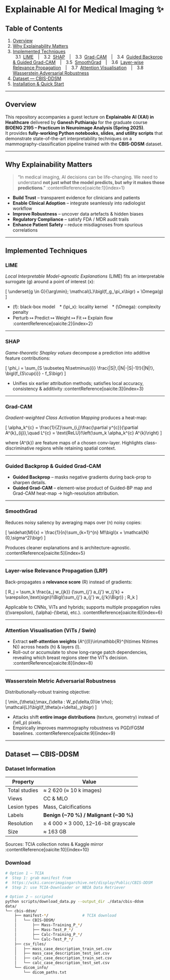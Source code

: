 # Explainable AI for Medical Imaging ✨  

## Table of Contents
1. [Overview](#overview)
2. [Why Explainability Matters](#why-explainability-matters)
3. [Implemented Techniques](#implemented-techniques)  
   &nbsp;&nbsp;3.1&nbsp; [LIME](#lime) | 3.2&nbsp; [SHAP](#shap) | 3.3&nbsp; [Grad-CAM](#grad-cam) | 3.4&nbsp; [Guided Backprop & Guided Grad-CAM](#guided-grad-cam) | 3.5&nbsp; [SmoothGrad](#smoothgrad) | 3.6&nbsp; [Layer-wise Relevance Propagation](#lrp) | 3.7&nbsp; [Attention Visualisation](#attention) | 3.8&nbsp; [Wasserstein Adversarial Robustness](#wass)  
4. [Dataset — CBIS-DDSM](#dataset-cbis-ddsm)  
6. [Installation & Quick Start](#installation--quick-start)

---

## Overview
This repository accompanies a guest lecture on **Explainable AI (XAI) in Healthcare** delivered by **Ganesh Puthiaraju** for the graduate course **BIOENG 2195 – Practicum in Neuroimage Analysis (Spring 2025)**.  
It provides **fully-working Python notebooks, slides, and utility scripts** that demonstrate state-of-the-art interpretability techniques on a mammography-classification pipeline trained with the **CBIS-DDSM** dataset.

---

## Why Explainability Matters
> “In medical imaging, AI decisions can be life-changing. We need to understand **not just _what_ the model predicts, but _why_ it makes those predictions**.” :contentReference[oaicite:1]{index=1}

* **Build Trust** – transparent evidence for clinicians and patients  
* **Enable Clinical Adoption** – integrate seamlessly into radiologist workflow  
* **Improve Robustness** – uncover data artefacts & hidden biases  
* **Regulatory Compliance** – satisfy FDA / MDR audit trails  
* **Enhance Patient Safety** – reduce misdiagnoses from spurious correlations

---

## Implemented Techniques

### LIME  <a id="lime"></a>
_Local Interpretable Model-agnostic Explanations_ (LIME) fits an interpretable surrogate \(g\) around a point of interest \(x\):

\[
\underset{g \in G}{\arg\min}\; \mathcal{L}\bigl(f,\,g,\,\pi_x\bigr) + \Omega(g)
\]

* \(f\): black-box model * \(\pi_x\): locality kernel * \(\Omega\): complexity penalty  
* Perturb ↦ Predict ↦ Weight ↦ Fit ↦ Explain ﬂow :contentReference[oaicite:2]{index=2}

---

### SHAP  <a id="shap"></a>
_Game-theoretic Shapley values_ decompose a prediction into additive feature contributions:

\[
\phi_i = \sum_{S \subseteq N\setminus\{i\}} \frac{|S|!\,(|N|-|S|-1)!}{|N|!}\,
\bigl(f_{S\cup\{i\}} - f_S\bigr)
\]

* Unifies six earlier attribution methods; satisfies local accuracy, consistency & additivity :contentReference[oaicite:3]{index=3}  

---

### Grad-CAM  <a id="grad-cam"></a>
_Gradient-weighted Class Activation Mapping_ produces a heat-map:

\[
\alpha_k^{c} = \frac{1}{Z}\sum_{i,j}\frac{\partial y^{c}}{\partial A^{k}_{ij}},\quad
L^{c} = \text{ReLU}\!\left(\sum_k \alpha_k^{c} A^{k}\right)
\]

where \(A^{k}\) are feature maps of a chosen conv-layer. Highlights class-discriminative regions while retaining spatial context.   

---

### Guided Backprop & Guided Grad-CAM  <a id="guided-grad-cam"></a>
* **Guided Backprop** – masks negative gradients during back-prop to sharpen details.  
* **Guided Grad-CAM** – element-wise product of Guided-BP map and Grad-CAM heat-map → high-resolution attribution.

---

### SmoothGrad  <a id="smoothgrad"></a>
Reduces noisy saliency by averaging maps over \(n\) noisy copies:

\[
\widehat{M}(x) = \frac{1}{n}\sum_{k=1}^{n} M\!\bigl(x + \mathcal{N}(0,\sigma^2)\bigr)
\]

Produces cleaner explanations and is architecture-agnostic. :contentReference[oaicite:5]{index=5}  

---

### Layer-wise Relevance Propagation (LRP)  <a id="lrp"></a>
Back-propagates a **relevance score** \(R\) instead of gradients:

\[
R_j = \sum_k \frac{a_j w_{jk}}
         {\sum_{j'} a_{j'} w_{j'k} + \varepsilon\,\text{sign}\!\Bigl(\sum_{j'} a_{j'} w_{j'k}\Bigr)}
         \; R_k
\]

Applicable to CNNs, ViTs and hybrids; supports multiple propagation rules (\(\varepsilon\), \(\alpha\)-\(\beta\), etc.). :contentReference[oaicite:6]{index=6}  

---

### Attention Visualisation (ViTs / Swin)  <a id="attention"></a>
* Extract **self-attention weights** \(A^{(l)}\in\mathbb{R}^{h\times N\times N}\) across heads \(h\) & layers \(l\).  
* Roll-out or accumulate to show long-range patch dependencies, revealing which breast regions steer the ViT’s decision. :contentReference[oaicite:8]{index=8}  

---

### Wasserstein Metric Adversarial Robustness  <a id="wass"></a>
Distributionally-robust training objective:

\[
\min_{\theta}\;\max_{\delta : W_p(\delta,0)\le \rho}\;
\mathcal{L}\!\bigl(f_\theta(x+\delta),\,y\bigr)
\]

* Attacks shift **entire image distributions** (texture, geometry) instead of \(\ell_p\) pixels.  
* Empirically improves mammography robustness vs PGD/FGSM baselines. :contentReference[oaicite:9]{index=9}  

---

## Dataset — CBIS-DDSM  <a id="dataset-cbis-ddsm"></a>

### Dataset Information
| Property | Value |
|----------|-------|
| Total studies | ≈ 2 620 (≈ 10 k images) |
| Views | CC & MLO |
| Lesion types | Mass, Calcifications |
| Labels | **Benign (~70 %) / Malignant (~30 %)** |
| Resolution | ≥ 4 000 × 3 000, 12–16-bit grayscale |
| Size | ≈ 163 GB |

Sources: TCIA collection notes & Kaggle mirror :contentReference[oaicite:10]{index=10}  

### Download
```bash
# Option 1 — TCIA
#  Step 1: grab manifest from
#  https://wiki.cancerimagingarchive.net/display/Public/CBIS-DDSM
#  Step 2: use TCIA-Downloader or NBIA Data Retriever

# Option 2 — scripted
python scripts/download_data.py --output_dir ./data/cbis-ddsm
data/
└── cbis-ddsm/
    ├── manifest-*/               # TCIA download
    │   └── CBIS-DDSM/
    │       ├── Mass-Training_P_*/
    │       ├── Mass-Test_P_*/
    │       ├── Calc-Training_P_*/
    │       └── Calc-Test_P_*/
    ├── csv_files/
    │   ├── mass_case_description_train_set.csv
    │   ├── mass_case_description_test_set.csv
    │   ├── calc_case_description_train_set.csv
    │   └── calc_case_description_test_set.csv
    └── dicom_info/
        └── dicom_paths.txt
